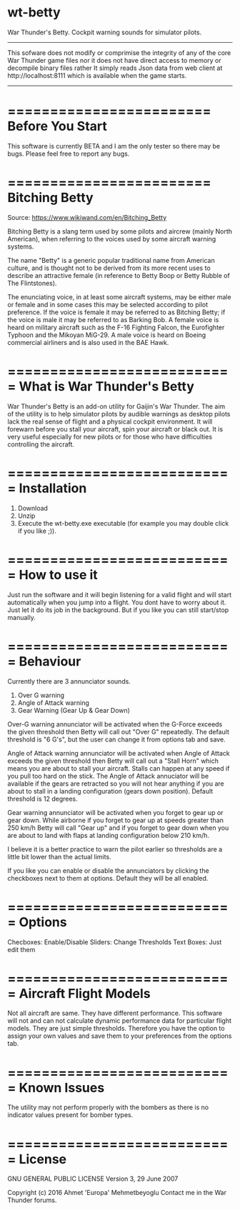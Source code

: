# wt-betty
War Thunder's Betty. Cockpit warning sounds for simulator pilots.

************************************************************************************
This sofware does not modify or comprimise the integrity of any of
the core War Thunder game files nor it does not have direct access to
memory or decompile binary files rather It simply reads Json data from
web client  at http://localhost:8111  which is available when the
game starts.
************************************************************************************

========================
Before You Start
========================
This software is currently BETA and I am the only tester so there may be bugs. Please feel free to report any bugs.

========================
Bitching Betty
========================
Source: https://www.wikiwand.com/en/Bitching_Betty

Bitching Betty is a slang term used by some pilots and aircrew (mainly North American), when referring to the voices used by some aircraft warning systems.

The name "Betty" is a generic popular traditional name from American culture, and is thought not to be derived from its more recent uses to describe an attractive female (in reference to Betty Boop or Betty Rubble of The Flintstones).

The enunciating voice, in at least some aircraft systems, may be either male or female and in some cases this may be selected according to pilot preference. If the voice is female it may be referred to as Bitching Betty; if the voice is male it may be referred to as Barking Bob. A female voice is heard on military aircraft such as the F-16 Fighting Falcon, the Eurofighter Typhoon and the Mikoyan MiG-29. A male voice is heard on Boeing commercial airliners and is also used in the BAE Hawk.

===========================
What is War Thunder's Betty
===========================
War Thunder's Betty is an add-on utility for Gaijin's War Thunder. The aim of the utility is to help simulator pilots by audible warnings as desktop pilots lack the real sense of flight and a physical cockpit environment. It will forewarn before you stall your aircraft, spin your aircraft or black out. It is very useful especially for new pilots or for those who have difficulties controlling the aircraft.

===========================
Installation
===========================
1. Download
2. Unzip
3. Execute the wt-betty.exe executable (for example you may double click if you like ;)).

===========================
How to use it
===========================
Just run the software and it will begin listening for a valid flight and will start automatically when you jump into a flight. You dont have to worry about it. Just let it do its job in the background. But if you like you can still start/stop manually.

===========================
Behaviour
===========================
Currently there are 3 annunciator sounds.

1. Over G warning
2. Angle of Attack warning
3. Gear Warning (Gear Up & Gear Down)

Over-G warning annunciator will be activated when the G-Force exceeds the given threshold then Betty will call out "Over G" repeatedly. The default threshold is "6 G's", but the user can change it from options tab and save. 

Angle of Attack warning annunciator will be activated when Angle of Attack exceeds the given threshold then Betty will call out a "Stall Horn" which means you are about to stall your aircraft. Stalls can happen at any speed if you pull too hard on the stick. The Angle of Attack annuciator will be available if the gears are retracted so you will not hear anything if you are about to stall in a landing configuration (gears down position). Default threshold is 12 degrees.

Gear warning annunciator will be activated when you forget to gear up or gear down. While airborne if you forget to gear up at speeds greater than 250 km/h Betty will call "Gear up" and if you forget to gear down when you are about to land with flaps at landing configuration below 210 km/h.

I believe it is a better practice to warn the pilot earlier so thresholds are a little bit lower than the actual limits.

If you like you can enable or disable the annunciators by clicking the checkboxes next to them at options. Default they will be all enabled.

===========================
Options
===========================
Checboxes: Enable/Disable
Sliders: Change Thresholds
Text Boxes: Just edit them

===========================
Aircraft Flight Models
===========================
Not all aircraft are same. They have different performance. This software will not and can not calculate dynamic performance data for particular flight models. They are just simple thresholds. Therefore you have the option to assign your own values and save them to your preferences from the options tab.

===========================
Known Issues
===========================
The utility may not perform properly with the bombers as there is no indicator values present for bomber types.

===========================
License
===========================
GNU GENERAL PUBLIC LICENSE
Version 3, 29 June 2007

Copyright (c) 2016 Ahmet 'Europa' Mehmetbeyoglu
Contact me in the War Thunder forums. 

